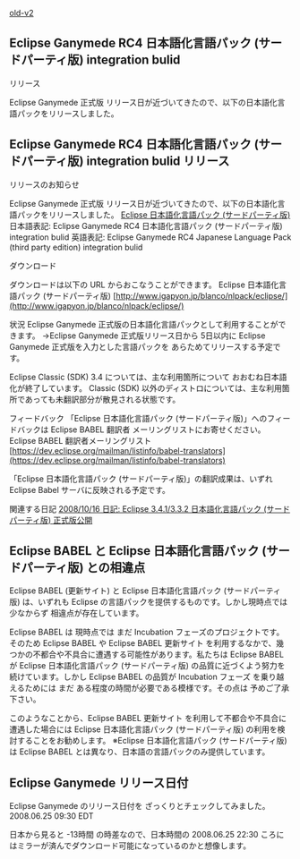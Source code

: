 [old-v2](ig080623-orig.html)

## Eclipse Ganymede RC4 日本語化言語パック (サードパーティ版) integration bulid
リリース

Eclipse Ganymede 正式版 リリース日が近づいてきたので、以下の日本語化言語パックをリリースしました。






## Eclipse Ganymede RC4 日本語化言語パック (サードパーティ版) integration bulid リリース


リリースのお知らせ

Eclipse Ganymede 正式版 リリース日が近づいてきたので、以下の日本語化言語パックをリリースしました。
[Eclipse 日本語化言語パック (サードパーティ版)](http://www.igapyon.jp/blanco/nlpack/eclipse/)
  日本語表記: Eclipse Ganymede RC4 日本語化言語パック (サードパーティ版) integration bulid
    英語表記: Eclipse Ganymede RC4 Japanese Language Pack (third party edition)
    integration bulid
  


ダウンロード

ダウンロードは以下の URL からおこなうことができます。
Eclipse 日本語化言語パック (サードパーティ版)
  [http://www.igapyon.jp/blanco/nlpack/eclipse/](http://www.igapyon.jp/blanco/nlpack/eclipse/)


状況
Eclipse Ganymede 正式版の日本語化言語パックとして利用することができます。
  →Eclipse Ganymede 正式版リリース日から 5日以内に Eclipse Ganymede 正式版を入力とした言語パックを あらためてリリースする予定です。
  
  Eclipse Classic (SDK) 3.4 については、主な利用箇所について おおむね日本語化が終了しています。
  Classic (SDK) 以外のディストロについては、主な利用箇所であっても未翻訳部分が散見される状態です。


フィードバック
「Eclipse 日本語化言語パック (サードパーティ版)」へのフィードバックは Eclipse BABEL 翻訳者 メーリングリストにお寄せください。
  Eclipse BABEL 翻訳者メーリングリスト
    [https://dev.eclipse.org/mailman/listinfo/babel-translators](https://dev.eclipse.org/mailman/listinfo/babel-translators)
  
  「Eclipse 日本語化言語パック (サードパーティ版)」の翻訳成果は、いずれ Eclipse Babel サーバに反映される予定です。


関連する日記
[2008/10/16 日記: Eclipse 3.4.1/3.3.2 日本語化言語パック (サードパーティ版) 正式版公開](ig081016.html)


## Eclipse BABEL と Eclipse 日本語化言語パック (サードパーティ版) との相違点


Eclipse BABEL (更新サイト) と Eclipse 日本語化言語パック (サードパーティ版) は、いずれも Eclipse の言語パックを提供するものです。しかし現時点では少なからず 相違点が存在しています。

Eclipse BABEL は 現時点では まだ Incubation フェーズのプロジェクトです。そのため Eclipse BABEL や
Eclipse BABEL 更新サイト を利用するなかで、幾つかの不都合や不具合に遭遇する可能性があります。私たちは Eclipse BABEL
が Eclipse 日本語化言語パック (サードパーティ版) の品質に近づくよう努力を続けています。しかし Eclipse BABEL の品質が
Incubation フェーズ を乗り越えるためには まだ ある程度の時間が必要である模様です。その点は 予めご了承下さい。

このようなことから、Eclipse BABEL 更新サイト を利用して不都合や不具合に遭遇した場合には Eclipse 日本語化言語パック (サードパーティ版)
の利用を検討することをお勧めします。
※Eclipse 日本語化言語パック (サードパーティ版) は Eclipse BABEL とは異なり、日本語の言語パックのみ提供しています。

## Eclipse Ganymede リリース日付


Eclipse Ganymede のリリース日付を ざっくりとチェックしてみました。
2008.06.25 09:30 EDT


日本から見ると -13時間 の時差なので、日本時間の 2008.06.25 22:30 ころにはミラーが済んでダウンロード可能になっているのかと想像します。